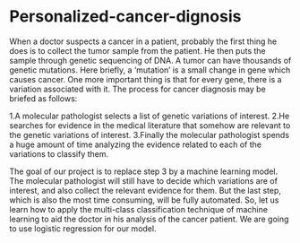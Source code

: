 # Personalized-cancer-dignosis

When a doctor suspects a cancer in a patient, probably the first thing he does is to collect the tumor sample from the patient. He then puts the sample through genetic sequencing of DNA. A tumor can have thousands of genetic mutations. Here briefly, a ‘mutation’ is a small change in gene which causes cancer. One more important thing is that for every gene, there is a variation associated with it. The process for cancer diagnosis may be briefed as follows:

1.A molecular pathologist selects a list of genetic variations of interest.
2.He searches for evidence in the medical literature that somehow are relevant to the genetic variations of interest.
3.Finally the molecular pathologist spends a huge amount of time analyzing the evidence related to each of the variations to classify them.

The goal of our project is to replace step 3 by a machine learning model. The molecular pathologist will still have to decide which variations are of interest, and also collect the relevant evidence for them. But the last step, which is also the most time consuming, will be fully automated. So, let us learn how to apply the multi-class classification technique of machine learning to aid the doctor in his analysis of the cancer patient. We are going to use logistic regression for our model.
